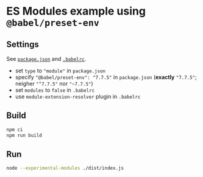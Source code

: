 # ES Modules example using `@babel/preset-env`

## Settings

See [`package.json`](./package.json) and [`.babelrc`](./.babelrc).

* set `type` to `"module"` in `package.json`
* specify `"@babel/preset-env": "7.7.5"` in `package.json` (**exactly** `"7.7.5"`; neigher `"^7.7.5"` nor `"~7.7.5"`)
* set `modules` to `false` in `.babelrc`
* use `module-extension-resolver` plugin in `.babelrc`

## Build

```bash
npm ci
npm run build
```

## Run

```bash
node --experimental-modules ./dist/index.js
```
